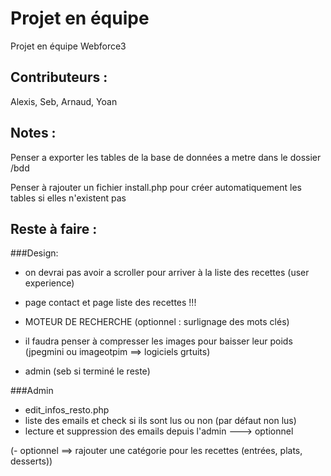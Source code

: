 # Projet en équipe
Projet en équipe Webforce3

## Contributeurs :
Alexis, Seb, Arnaud, Yoan

## Notes :
Penser a exporter les tables de la base de données a metre dans le dossier /bdd

Penser à rajouter un fichier install.php pour créer automatiquement les tables si elles n'existent pas

## Reste à faire :

###Design:

- on devrai pas avoir a scroller pour arriver à la liste des recettes (user experience)
- page contact et page liste des recettes !!!
- MOTEUR DE RECHERCHE (optionnel : surlignage des mots clés)

- il faudra penser à compresser les images pour baisser leur poids (jpegmini ou imageotpim ==> logiciels grtuits)
- admin (seb si terminé le reste)


###Admin

- edit_infos_resto.php
- liste des emails et check si ils sont lus ou non (par défaut non lus)
- lecture et suppression des emails depuis l'admin ---> optionnel

(- optionnel ==> rajouter une catégorie pour les recettes (entrées, plats, desserts))
